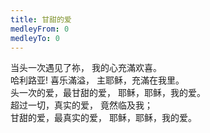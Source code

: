```yaml
---
title: 甘甜的爱
medleyFrom: 0
medleyTo: 0
---
```


当头一次遇见了祢， 我的心充滿欢喜。  
哈利路亚! 喜乐滿溢， 主耶稣，充滿在我里。  
头一次的爱，最甘甜的爱， 耶稣，耶稣，我的爱。  
超过一切，真实的爱， 竟然临及我；  
甘甜的爱，最真实的爱， 耶稣，耶稣，我的爱。
